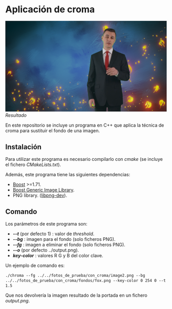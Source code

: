 # Aplicación de croma

![Chroma keying result](output.png)
*Resultado*

En este repositorio se incluye un programa en C++ que aplica la técnica de croma para sustituir el fondo de una imagen.

## Instalación

Para utilizar este programa es necesario compilarlo con *cmake* (se incluye el fichero *CMakeLists.txt*).

Además, este programa tiene las siguientes dependencias:

- [Boost](https://github.com/boostorg/boost) >=1.71.
- [Boost Generic Image Library](https://github.com/boostorg/gil).
- PNG library. ([libpng-dev](https://packages.ubuntu.com/bionic/libpng-dev)).

## Comando

Los parámetros de este programa son:
- ***--t*** (por defecto 1) : valor de *threshold*.
- ***--bg*** : imagen para el fondo (solo ficheros PNG).
- ***--fg*** : imagen a eliminar el fondo (solo ficheros PNG).
- ***--o*** (por defecto ../output.png).
- ***key-color*** : valores R G y B del color clave.


Un ejemplo de comando es:
```
./chroma --fg ../../fotos_de_prueba/con_croma/image2.png --bg ../../fotos_de_prueba/con_croma/fondos/fox.png --key-color 0 254 0 --t 1.5
```

Que nos devolvería la imagen resultado de la portada en un fichero *output.png*.
